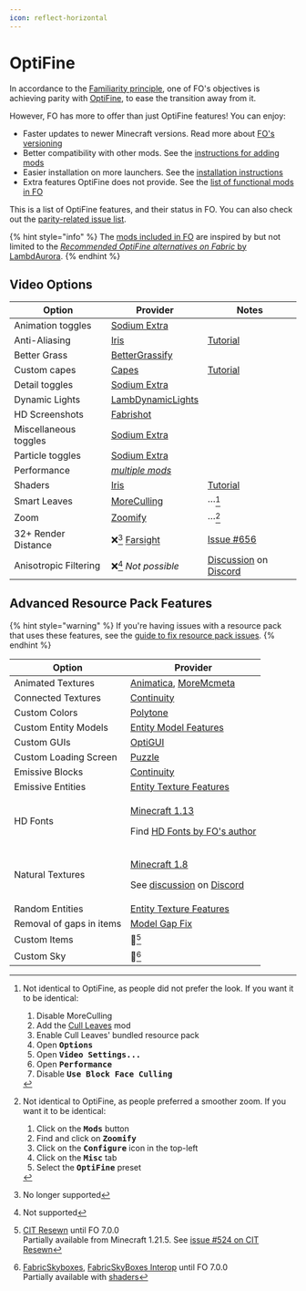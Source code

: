 ```yaml
---
icon: reflect-horizontal
---
```


# OptiFine

In accordance to the [Familiarity principle](./#familiarity), one of FO's objectives is achieving parity with [OptiFine](https://optifine.net/), to ease the transition away from it.

However, FO has more to offer than just OptiFine features! You can enjoy:

* Faster updates to newer Minecraft versions. Read more about [FO's versioning](versioning.md)
* Better compatibility with other mods. See the [instructions for adding mods](../how-to/add-mods/)
* Easier installation on more launchers. See the [installation instructions](../how-to/install/)
* Extra features OptiFine does not provide. See the [list of functional mods in FO](../info/mods/#functional)

This is a list of OptiFine features, and their status in FO. You can also check out the [parity-related issue list](https://github.com/Fabulously-Optimized/fabulously-optimized/issues?q=is:issue%20is:open%20label:parity).

{% hint style="info" %}
The [mods included in FO](../info/mods/) are inspired by but not limited to the [_Recommended OptiFine alternatives on Fabric_ by LambdAurora](https://optifine.alternatives.lambdaurora.dev/).
{% endhint %}

## Video Options

| Option                | Provider                                                                            | Notes                                                                                                                                        |
| --------------------- | ----------------------------------------------------------------------------------- | -------------------------------------------------------------------------------------------------------------------------------------------- |
| Animation toggles     | [Sodium Extra](https://www.curseforge.com/minecraft/mc-mods/sodium-extra)           |                                                                                                                                              |
| Anti-Aliasing         | [Iris](https://www.curseforge.com/minecraft/mc-mods/irisshaders)                    | [Tutorial](../info/mods/shaders.md)                                                                                                          |
| Better Grass          | [BetterGrassify](https://curseforge.com/minecraft/mc-mods/bettergrassify)           |                                                                                                                                              |
| Custom capes          | [Capes](https://www.curseforge.com/minecraft/mc-mods/capes)                         | [Tutorial](../info/mods/capes.md)                                                                                                            |
| Detail toggles        | [Sodium Extra](https://www.curseforge.com/minecraft/mc-mods/sodium-extra)           |                                                                                                                                              |
| Dynamic Lights        | [LambDynamicLights](https://www.curseforge.com/minecraft/mc-mods/lambdynamiclights) |                                                                                                                                              |
| HD Screenshots        | [Fabrishot](https://www.curseforge.com/minecraft/mc-mods/fabrishot)                 |                                                                                                                                              |
| Miscellaneous toggles | [Sodium Extra](https://www.curseforge.com/minecraft/mc-mods/sodium-extra)           |                                                                                                                                              |
| Particle toggles      | [Sodium Extra](https://www.curseforge.com/minecraft/mc-mods/sodium-extra)           |                                                                                                                                              |
| Performance           | [_multiple mods_](../info/mods/#smooth)                                             |                                                                                                                                              |
| Shaders               | [Iris](https://www.curseforge.com/minecraft/mc-mods/irisshaders)                    | [Tutorial](../info/mods/shaders.md)                                                                                                          |
| Smart Leaves          | [MoreCulling](https://www.curseforge.com/minecraft/mc-mods/moreculling)             | ···[^1]                                                                                                                                      |
| Zoom                  | [Zoomify](https://www.curseforge.com/minecraft/mc-mods/zoomify)                     | ···[^2]                                                                                                                                      |
| 32+ Render Distance   | ❌[^3] [Farsight](https://www.curseforge.com/minecraft/mc-mods/farsight-fabric)      | [Issue #656](https://github.com/Fabulously-Optimized/fabulously-optimized/issues/656)                                                        |
| Anisotropic Filtering | ❌[^4] _Not possible_                                                                | [Discussion](https://discord.com/channels/756612889787498627/876567546390777856/978673913770950687) on [Discord](https://discord.gg/7rnTYXu) |

## Advanced Resource Pack Features

{% hint style="warning" %}
If you're having issues with a resource pack that uses these features, see the [guide to fix resource pack issues](../info/resource-packs/issues.md).
{% endhint %}

| Option                   | Provider                                                                                                                                                                                                                                                                  |
| ------------------------ | ------------------------------------------------------------------------------------------------------------------------------------------------------------------------------------------------------------------------------------------------------------------------- |
| Animated Textures        | [Animatica](https://www.curseforge.com/minecraft/mc-mods/animatica), [MoreMcmeta](https://www.curseforge.com/minecraft/mc-mods/moremcmeta-fabric)                                                                                                                         |
| Connected Textures       | [Continuity](https://www.curseforge.com/minecraft/mc-mods/continuity)                                                                                                                                                                                                     |
| Custom Colors            | [Polytone](https://www.curseforge.com/minecraft/mc-mods/polytone)                                                                                                                                                                                                         |
| Custom Entity Models     | [Entity Model Features](https://www.curseforge.com/minecraft/mc-mods/entity-model-features)                                                                                                                                                                               |
| Custom GUIs              | [OptiGUI](https://www.curseforge.com/minecraft/mc-mods/optigui)                                                                                                                                                                                                           |
| Custom Loading Screen    | [Puzzle](https://www.curseforge.com/minecraft/mc-mods/puzzle)                                                                                                                                                                                                             |
| Emissive Blocks          | [Continuity](https://www.curseforge.com/minecraft/mc-mods/continuity)                                                                                                                                                                                                     |
| Emissive Entities        | [Entity Texture Features](https://www.curseforge.com/minecraft/mc-mods/entity-texture-features-fabric)                                                                                                                                                                    |
| HD Fonts                 | <p><a href="https://minecraft.wiki/w/Java_Edition_1.13-pre6#Changes">Minecraft 1.13</a></p><p>Find <a href="https://www.curseforge.com/members/robotkoer">HD Fonts by FO's author</a></p>                                                                        |
| Natural Textures         | <p><a href="https://minecraft.wiki/w/Java_Edition_14w17a#General_2">Minecraft 1.8</a></p><p>See <a href="https://discord.com/channels/859124104644788234/1148531768157290537/1148531768157290537">discussion</a> on <a href="https://download.fo/discord">Discord</a></p> |
| Random Entities          | [Entity Texture Features](https://www.curseforge.com/minecraft/mc-mods/entity-texture-features-fabric)                                                                                                                                                                    |
| Removal of gaps in items | [Model Gap Fix](https://www.curseforge.com/minecraft/mc-mods/model-gap-fix)                                                                                                                                                                                               |
| Custom Items             | 🚧[^5]                                                                                                                                                                                                                                                                    |
| Custom Sky               | 🚧[^6]                                                                                                                                                                                                                                                                    |

[^1]: Not identical to OptiFine, as people did not prefer the look. If you want it to be identical:

    1. Disable MoreCulling
    2. Add the [Cull Leaves](https://www.curseforge.com/minecraft/mc-mods/cull-leaves) mod
    3. Enable Cull Leaves' bundled resource pack
    4. Open <kbd>**Options**</kbd>
    5. Open <kbd>**Video Settings...**</kbd>
    6. Open <kbd>**Performance**</kbd>
    7. Disable <kbd>**Use Block Face Culling**</kbd>

[^2]: Not identical to OptiFine, as people preferred a smoother zoom. If you want it to be identical:

    1. Click on the <kbd>**Mods**</kbd> button
    2. Find and click on <kbd>**Zoomify**</kbd>
    3. Click on the <kbd>**Configure**</kbd> icon in the top-left
    4. Click on the <kbd>**Misc**</kbd> tab
    5. Select the <kbd>**OptiFine**</kbd> preset

[^3]: No longer supported

[^4]: Not supported

[^5]: [CIT Resewn](https://www.curseforge.com/minecraft/mc-mods/cit-resewn) until FO 7.0.0\
    Partially available from Minecraft 1.21.5. See [issue #524 on CIT Resewn](https://github.com/SHsuperCM/CITResewn/issues/524)

[^6]: [FabricSkyboxes](https://www.curseforge.com/minecraft/mc-mods/fabricskyboxes), [FabricSkyBoxes Interop](https://www.curseforge.com/minecraft/mc-mods/fabricskyboxes-interop) until FO 7.0.0\
    Partially available with [shaders](../info/mods/shaders.md)
